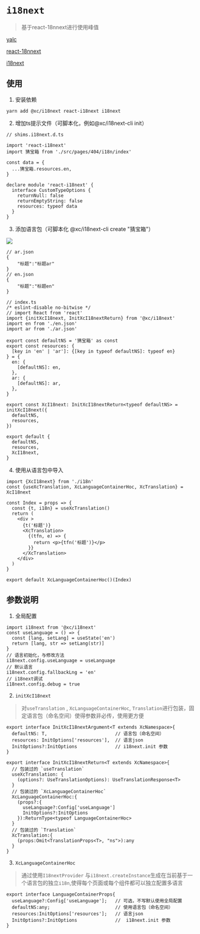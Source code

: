 # `i18next`

> 基于react-18nnext进行使用峰值


[yalc](https://github.com/wclr/yalc)

[react-18nnext](https://react.i18next.com/)

[i18next](https://www.i18next.com/)

## 使用
1. 安装依赖
```
yarn add @xc/i18next react-i18next i18next  
```
2. 增加ts提示文件（可脚本化，例如@xc/i18next-cli init）

```
// shims.i18next.d.ts

import 'react-i18next'
import 猜宝箱 from './src/pages/404/i18n/index'

const data = {
  ...猜宝箱.resources.en,
}

declare module 'react-i18next' {
  interface CustomTypeOptions {
    returnNull: false
    returnEmptyString: false
    resources: typeof data
  }
}
```
3. 添加语言包（可脚本化 @xc/i18next-cli create "猜宝箱"）
   
![](https://cdn.jsdelivr.net/gh/HouJinlong/pic@master/2021-09-07/20210907105630.png)

```
// ar.json
{
    "标题":"标题ar"
}
// en.json
{
    "标题":"标题en"
}
```
```
// index.ts 
/* eslint-disable no-bitwise */
// import React from 'react'
import {initXcI18next, InitXcI18nextReturn} from '@xc/i18next'
import en from './en.json'
import ar from './ar.json'

export const defaultNS = '猜宝箱' as const
export const resources: {
  [key in 'en' | 'ar']: {[key in typeof defaultNS]: typeof en}
} = {
  en: {
    [defaultNS]: en,
  },
  ar: {
    [defaultNS]: ar,
  },
}

export const XcI18next: InitXcI18nextReturn<typeof defaultNS> = initXcI18next({
  defaultNS,
  resources,
})

export default {
  defaultNS,
  resources,
  XcI18next,
}

```
4. 使用从语言包中导入

```
import {XcI18next} from './i18n'
const {useXcTranslation, XcLanguageContainerHoc, XcTranslation} = XcI18next

const Index = props => {
  const {t, i18n} = useXcTranslation()
  return (
    <div >
      {t('标题')}
      <XcTranslation>
        {(tfn, e) => {
          return <p>{tfn('标题')}</p>
        }}
      </XcTranslation>
    </div>
  )
}

export default XcLanguageContainerHoc()(Index)

```

## 参数说明

1. 全局配置

```
import i18next from '@xc/i18next'
const useLanguage = () => {
  const [lang, setLang] = useState('en')
  return [lang, str => setLang(str)]
}
// 语言初始化，与修改方法
i18next.config.useLanguage = useLanguage
// 默认语言
i18next.config.fallbackLng = 'en'
// i18next调试
i18next.config.debug = true
```
2. `initXcI18next` 
> 对`useTranslation` , `XcLanguageContainerHoc`, `Translation`进行包装，固定语言包（命名空间）使得参数非必传，使用更方便

```
export interface InitXcI18nextArgument<T extends XcNamespace>{
  defaultNS: T,                         // 语言包（命名空间）
  resources: InitOptions['resources'],  // 语言json
  InitOptions?:InitOptions              // i18next.init 参数
}

export interface InitXcI18nextReturn<T extends XcNamespace>{
  // 包装过的 `useTranslation`   
  useXcTranslation: {
    (options?: UseTranslationOptions): UseTranslationResponse<T>
  }
  // 包装过的 `XcLanguageContainerHoc`
  XcLanguageContainerHoc:{
    (props?:{
      useLanguage?:Config['useLanguage']
      InitOptions?:InitOptions
    }):ReturnType<typeof LanguageContainerHoc>
  }
  // 包装过的 `Translation`   
  XcTranslation:{
    (props:Omit<TranslationProps<T>, "ns">):any
  }
}
```


3. `XcLanguageContainerHoc` 
> 通过使用`I18nextProvider` 与`i18next.createInstance`生成在当前基于一个语言包的独立`i18n`,使得每个页面或每个组件都可以独立配置多语言

```
export interface LanguageContainerProps{
  useLanguage?:Config['useLanguage'];   // 可选，不写默认使用全局配置
  defaultNS:any;                        // 使用语言包（命名空间）
  resources:InitOptions['resources'];   // 语言json
  InitOptions?:InitOptions              //  i18next.init 参数
}
```
